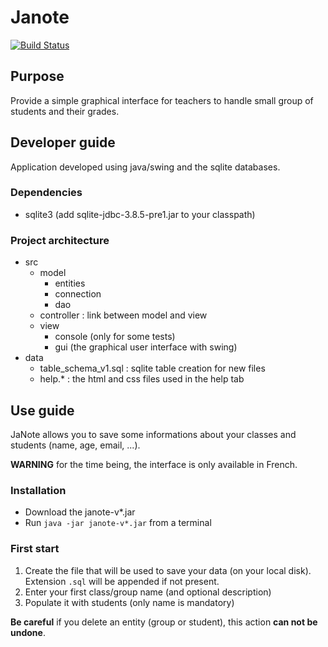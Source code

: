 # Janote

[![Build Status](https://travis-ci.org/stellasia/janote.svg?branch=master)](https://travis-ci.org/stellasia/janote)


## Purpose

Provide a simple graphical interface for teachers to handle small group of students and their grades. 


## Developer guide

Application developed using java/swing and the sqlite databases.

### Dependencies 

- sqlite3 (add sqlite-jdbc-3.8.5-pre1.jar to your classpath)


### Project architecture

- src
	- model
    	- entities
     	- connection
        - dao
    - controller : link between model and view
	- view 
		- console (only for some tests)
    	- gui  (the graphical user interface with swing)
- data
    - table_schema_v1.sql : sqlite table creation for new files
    - help.* : the html and css files used in the help tab
	
    
 
## Use guide

JaNote allows you to save some informations about your classes and students (name, age, email, ...). 


**WARNING** for the time being, the interface is only available in French. 


### Installation

- Download the janote-v*.jar
- Run `java -jar janote-v*.jar` from a terminal


### First start 

1. Create the file that will be used to save your data (on your local disk). Extension `.sql` will be appended if not present.  
2. Enter your first class/group name (and optional description)
3. Populate it with students (only name is mandatory)

**Be careful** if you delete an entity (group or student), this action **can not be undone**. 
 
